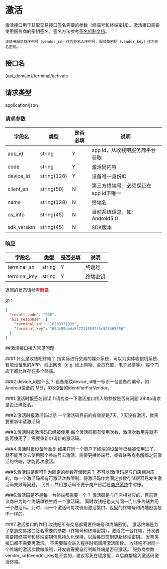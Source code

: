 # 激活
激活接口用于获取交易接口签名需要的参数（终端号和终端密钥）。激活接口需要使用服务商的密钥签名。签名方法参考[签名机制文档](https://doc.shouqianba.com/invoice/zh-cn/api/sign.html)。

	请使用服务商序列号（vendor_sn）作为签名人序列号，服务商密钥（vendor_key）作为签名密钥。
## 接口名
{api_domain}/terminal/activate
## 请求类型
application/json
### 请求参数
字段名 | 类型 | 是否必填 | 说明
------ | ----- | -----| -----
app_id | string | Y | app id，从收钱吧服务商平台获取
code | string | Y | 激活码内容
device_id | string(128) | Y | 设备唯一身份ID
client_sn | string(50) | N | 第三方终端号，必须保证在app id下唯一
name | string(128) | N | 终端名
os_info | string(45) | N |当前系统信息，如: Android5.0
sdk_version | string(45) | N | SDK版本

### 响应
字段名 | 类型 | 是否必填 | 说明
------ | ----- | -----| -----
terminal_sn | string | Y | 终端号
terminal_key | string | Y | 终端密钥

返回的状态请参考<font color="red">**附录**</font>

如：

```json
{
  "result_code": "200",
  "biz_response": {
    "terminal_sn": "10298371039",
    "terminal_key": "68d499beda5f72116592f5c527465656"
  }
}
```
##激活接口接入常见问题

###1.什么是收钱吧终端？
指实际进行交易的媒介系统，可以为实体收银机系统、智能设备里的APP、线上网页（e.g. 线上购物、会员充值，电子发票等）
每个门店下都允许存在多个终端。

###2.device_id是什么？
设备指纹device_id唯一标识一台设备的编号，如Android设备的IMEI，IOS设备的identifierForVendor。


###1.激活时报签名错误
    1)请检查一下激活接口传入的参数是否有问题
    2)http请求是否正确签名。
    
###2.激活时报激活码过期
    一个激活码目前的有效期是7天，7天没有激活，就需要重新申请激活码

###3.激活时报激活码已经被使用
   每个激活码都有使用次数，激活次数用完就不能再使用了，需要重新申请新的激活码。
   
###4.激活时报设备号重复
   如果在同一个商户下终端的设备号已经被使用过了，就不能再次去使用那个终端号去激活，需要更换终端号，或者联系商务解绑之前激活的终端，才能再次激活。
   
###5.激活码是否可作为固定的参数存储起来？
不可以!激活码是与门店相对应的，每一个激活码都有可激活次数限制。将激活码作为固定参数存储很容易发生激活码失效等问题。
另外，共用激活码不便于商户日后在[商户系统](#)中对账。

###6.激活码是不是每一台终端都需要一个？
激活码是与门店相对应的，目前建议商户为每个终端单独生成一个激活码。
同时收钱吧也支持同一门店多终端共用一个激活码。此时，同一个激活码每次调用激活接口，返回的终端号和终端密钥是不一样的。

###7.激活接口的作用
收钱吧所有交易都需要终端号和终端密钥。
激活终端是为了拿到交易接口签名需要的参数（终端号和终端密钥），激活完一台终端，开发者需要把终端号和终端密钥信息持久化保持，以后每日签到更新终端密钥。
    发票类接口都不需要再激活。
	不需要每次进入程序时都调用激活函数。
	收钱吧不对同一个终端的激活次数做限制，开发者需要自行判断终端是否已激活。
	服务商参数vendor_sn和vendor_key是不变的，建议写死在程序里，以后直接输入激活码激活终端。
   